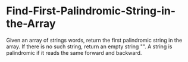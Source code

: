 # Find-First-Palindromic-String-in-the-Array
Given an array of strings words, return the first palindromic string in the array. If there is no such string, return an empty string "".  A string is palindromic if it reads the same forward and backward.
